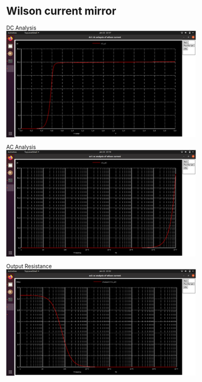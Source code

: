 # Wilson current mirror  

DC Analysis 
![cw](https://github.com/AbhijitBaral/SPICE_sims/blob/main/wilson%20current%20mirror/plots/DC%20analysis.png)  

AC Analysis  
![dwe](https://github.com/AbhijitBaral/SPICE_sims/blob/main/wilson%20current%20mirror/plots/AC%20analysis.png)  

Output Resistance  
![dwe](https://github.com/AbhijitBaral/SPICE_sims/blob/main/wilson%20current%20mirror/plots/outout%20impedance.png)
